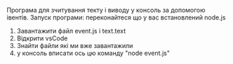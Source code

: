 Програма для зчитування текту і виводу у консоль за допомогою івентів.
Запуск програми: переконайтеся що у вас встановлений node.js
1. Завантажити файл event.js і text.text
2. Відкрити vsCode
3. Знайти файли які ми вже завантажили
4. у консоль вписати ось цю команду "node event.js"
